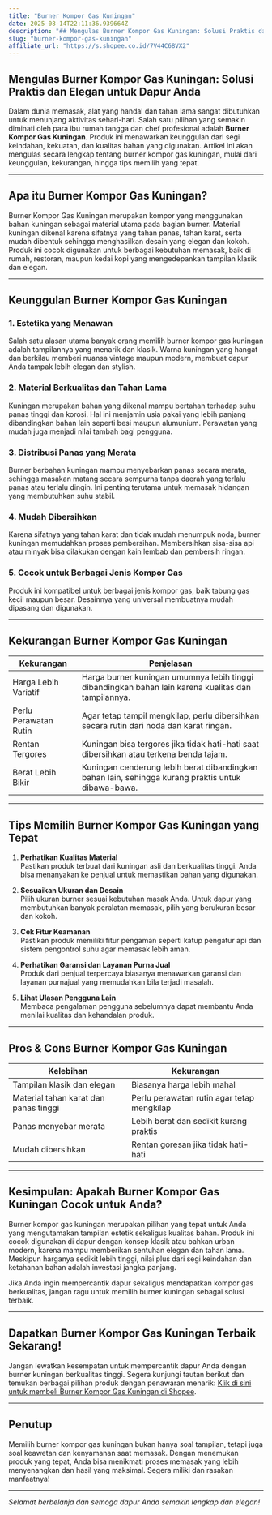 ```yaml
---
title: "Burner Kompor Gas Kuningan"
date: 2025-08-14T22:11:36.939664Z
description: "## Mengulas Burner Kompor Gas Kuningan: Solusi Praktis dan Elegan untuk Dapur Anda..."
slug: "burner-kompor-gas-kuningan"
affiliate_url: "https://s.shopee.co.id/7V44C68VX2"
---
```

## Mengulas Burner Kompor Gas Kuningan: Solusi Praktis dan Elegan untuk Dapur Anda

Dalam dunia memasak, alat yang handal dan tahan lama sangat dibutuhkan untuk menunjang aktivitas sehari-hari. Salah satu pilihan yang semakin diminati oleh para ibu rumah tangga dan chef profesional adalah **Burner Kompor Gas Kuningan**. Produk ini menawarkan keunggulan dari segi keindahan, kekuatan, dan kualitas bahan yang digunakan. Artikel ini akan mengulas secara lengkap tentang burner kompor gas kuningan, mulai dari keunggulan, kekurangan, hingga tips memilih yang tepat.

---

## Apa itu Burner Kompor Gas Kuningan?

Burner Kompor Gas Kuningan merupakan kompor yang menggunakan bahan kuningan sebagai material utama pada bagian burner. Material kuningan dikenal karena sifatnya yang tahan panas, tahan karat, serta mudah dibentuk sehingga menghasilkan desain yang elegan dan kokoh. Produk ini cocok digunakan untuk berbagai kebutuhan memasak, baik di rumah, restoran, maupun kedai kopi yang mengedepankan tampilan klasik dan elegan.

---

## Keunggulan Burner Kompor Gas Kuningan

### 1. Estetika yang Menawan

Salah satu alasan utama banyak orang memilih burner kompor gas kuningan adalah tampilannya yang menarik dan klasik. Warna kuningan yang hangat dan berkilau memberi nuansa vintage maupun modern, membuat dapur Anda tampak lebih elegan dan stylish.

### 2. Material Berkualitas dan Tahan Lama

Kuningan merupakan bahan yang dikenal mampu bertahan terhadap suhu panas tinggi dan korosi. Hal ini menjamin usia pakai yang lebih panjang dibandingkan bahan lain seperti besi maupun alumunium. Perawatan yang mudah juga menjadi nilai tambah bagi pengguna.

### 3. Distribusi Panas yang Merata

Burner berbahan kuningan mampu menyebarkan panas secara merata, sehingga masakan matang secara sempurna tanpa daerah yang terlalu panas atau terlalu dingin. Ini penting terutama untuk memasak hidangan yang membutuhkan suhu stabil.

### 4. Mudah Dibersihkan

Karena sifatnya yang tahan karat dan tidak mudah menumpuk noda, burner kuningan memudahkan proses pembersihan. Membersihkan sisa-sisa api atau minyak bisa dilakukan dengan kain lembab dan pembersih ringan.

### 5. Cocok untuk Berbagai Jenis Kompor Gas

Produk ini kompatibel untuk berbagai jenis kompor gas, baik tabung gas kecil maupun besar. Desainnya yang universal membuatnya mudah dipasang dan digunakan.

---

## Kekurangan Burner Kompor Gas Kuningan

| Kekurangan | Penjelasan |
|--------------|------------|
| Harga Lebih Variatif | Harga burner kuningan umumnya lebih tinggi dibandingkan bahan lain karena kualitas dan tampilannya. |
| Perlu Perawatan Rutin | Agar tetap tampil mengkilap, perlu dibersihkan secara rutin dari noda dan karat ringan. |
| Rentan Tergores | Kuningan bisa tergores jika tidak hati-hati saat dibersihkan atau terkena benda tajam. |
| Berat Lebih Bikir | Kuningan cenderung lebih berat dibandingkan bahan lain, sehingga kurang praktis untuk dibawa-bawa. |

---

## Tips Memilih Burner Kompor Gas Kuningan yang Tepat

1. **Perhatikan Kualitas Material**  
Pastikan produk terbuat dari kuningan asli dan berkualitas tinggi. Anda bisa menanyakan ke penjual untuk memastikan bahan yang digunakan.

2. **Sesuaikan Ukuran dan Desain**  
Pilih ukuran burner sesuai kebutuhan masak Anda. Untuk dapur yang membutuhkan banyak peralatan memasak, pilih yang berukuran besar dan kokoh.

3. **Cek Fitur Keamanan**  
Pastikan produk memiliki fitur pengaman seperti katup pengatur api dan sistem pengontrol suhu agar memasak lebih aman.

4. **Perhatikan Garansi dan Layanan Purna Jual**  
Produk dari penjual terpercaya biasanya menawarkan garansi dan layanan purnajual yang memudahkan bila terjadi masalah.

5. **Lihat Ulasan Pengguna Lain**  
Membaca pengalaman pengguna sebelumnya dapat membantu Anda menilai kualitas dan kehandalan produk.

---

## Pros & Cons Burner Kompor Gas Kuningan

| Kelebihan | Kekurangan |
|------------|--------------|
| Tampilan klasik dan elegan | Biasanya harga lebih mahal |
| Material tahan karat dan panas tinggi | Perlu perawatan rutin agar tetap mengkilap |
| Panas menyebar merata | Lebih berat dan sedikit kurang praktis |
| Mudah dibersihkan | Rentan goresan jika tidak hati-hati |

---

## Kesimpulan: Apakah Burner Kompor Gas Kuningan Cocok untuk Anda?

Burner kompor gas kuningan merupakan pilihan yang tepat untuk Anda yang mengutamakan tampilan estetik sekaligus kualitas bahan. Produk ini cocok digunakan di dapur dengan konsep klasik atau bahkan urban modern, karena mampu memberikan sentuhan elegan dan tahan lama. Meskipun harganya sedikit lebih tinggi, nilai plus dari segi keindahan dan ketahanan bahan adalah investasi jangka panjang.

Jika Anda ingin mempercantik dapur sekaligus mendapatkan kompor gas berkualitas, jangan ragu untuk memilih burner kuningan sebagai solusi terbaik.

---

## Dapatkan Burner Kompor Gas Kuningan Terbaik Sekarang!

Jangan lewatkan kesempatan untuk mempercantik dapur Anda dengan burner kuningan berkualitas tinggi. Segera kunjungi tautan berikut dan temukan berbagai pilihan produk dengan penawaran menarik: [Klik di sini untuk membeli Burner Kompor Gas Kuningan di Shopee](https://s.shopee.co.id/7V44C68VX2).

---

## Penutup

Memilih burner kompor gas kuningan bukan hanya soal tampilan, tetapi juga soal keawetan dan kenyamanan saat memasak. Dengan menemukan produk yang tepat, Anda bisa menikmati proses memasak yang lebih menyenangkan dan hasil yang maksimal. Segera miliki dan rasakan manfaatnya!

---

*Selamat berbelanja dan semoga dapur Anda semakin lengkap dan elegan!*